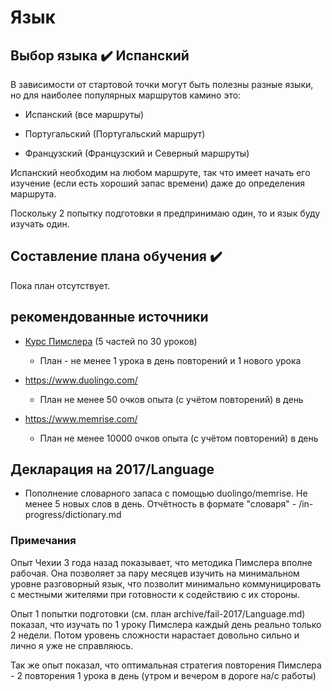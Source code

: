 # Язык

## Выбор языка :heavy_check_mark: Испанский

В зависимости от стартовой точки могут быть полезны разные языки, но для наиболее популярных маршрутов камино это:

- Испанский (все маршруты)

- Португальский (Португальский маршрут)

- Французский (Французский и Северный маршруты)

Испанский необходим на любом маршруте, так что имеет начать его изучение (если есть хороший запас времени) даже до определения маршрута.

Поскольку 2 попытку подготовки я предпринимаю один, то и язык буду изучать один.

## Составление плана обучения :heavy_check_mark: 

Пока план отсутствует.

## рекомендованные источники

- [Курс Пимслера](http://www.pimsleur.com/learn-spanish-castilian/all-products) (5 частей по 30 уроков)

   - План - не менее 1 урока в день повторений и 1 нового урока

- https://www.duolingo.com/

   - План не менее 50 очков опыта (с учётом повторений) в день
   
- https://www.memrise.com/

   - План не менее 10000 очков опыта (с учётом повторений) в день
   
## Декларация на 2017/Language

- Пополнение словарного запаса с помощью duolingo/memrise. Не менее 5 новых слов в день. Отчётность в формате "словаря" - /in-progress/dictionary.md
   
   
### Примечания

Опыт Чехии 3 года назад показывает, что методика Пимслера вполне рабочая. Она позволяет за пару месяцев изучить на минимальном уровне разговорный язык, что позволит минимально коммуницировать с местными жителями при готовности к содействию с их стороны.

Опыт 1 попытки подготовки (см. план archive/fail-2017/Language.md) показал, что изучать по 1 уроку Пимслера каждый день реально только 2 недели. Потом уровень сложности нарастает довольно сильно и лично я уже не справляюсь.

Так же опыт показал, что оптимальная стратегия повторения Пимслера - 2 повторения 1 урока в день (утром и вечером в дороге на/с работы)